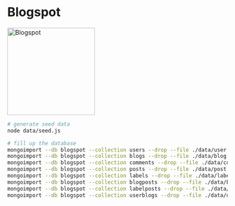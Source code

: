 # Blogspot

<img alt="Blogspot" src="https://upload.wikimedia.org/wikipedia/commons/thumb/3/31/Blogger.svg/2000px-Blogger.svg.png" width="200">

```sh
# generate seed data
node data/seed.js
```

```sh
# fill up the database
mongoimport --db blogspot --collection users --drop --file ./data/user.json
mongoimport --db blogspot --collection blogs --drop --file ./data/blog.json
mongoimport --db blogspot --collection comments --drop --file ./data/comment.json
mongoimport --db blogspot --collection posts --drop --file ./data/post.json
mongoimport --db blogspot --collection labels --drop --file ./data/label.json
mongoimport --db blogspot --collection blogposts --drop --file ./data/blog-post.json
mongoimport --db blogspot --collection labelposts --drop --file ./data/label-post.json
mongoimport --db blogspot --collection userblogs --drop --file ./data/user-blog.json
```
